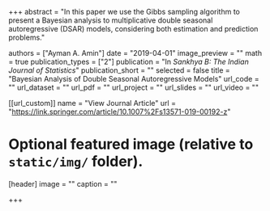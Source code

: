 +++
abstract = "In this paper we use the Gibbs sampling algorithm to present a Bayesian analysis to multiplicative double seasonal autoregressive (DSAR) models, considering both estimation and prediction problems."

authors = ["Ayman A. Amin"]
date = "2019-04-01"
image_preview = ""
math = true
publication_types = ["2"]
publication = "In *Sankhya B: The Indian Journal of Statistics*"
publication_short = ""
selected = false
title = "Bayesian Analysis of Double Seasonal Autoregressive Models"
url_code = ""
url_dataset = ""
url_pdf = ""
url_project = ""
url_slides = ""
url_video = ""

[[url_custom]]
name = "View Journal Article"
url = "https://link.springer.com/article/10.1007%2Fs13571-019-00192-z"

# Optional featured image (relative to `static/img/` folder).
[header]
image = ""
caption = ""

+++
